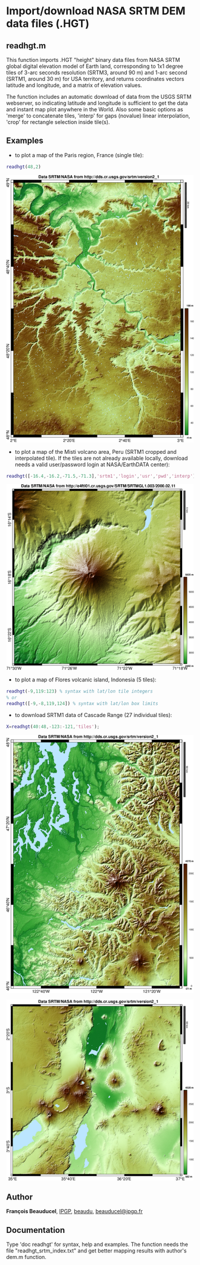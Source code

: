 # Import/download NASA SRTM DEM data files (.HGT)

## readhgt.m
This function imports .HGT "height" binary data files from NASA SRTM global digital elevation model of Earth land, corresponding to 1x1 degree tiles of 3-arc seconds resolution (SRTM3, around 90 m) and 1-arc second (SRTM1, around 30 m) for USA territory, and returns coordinates vectors latitude and longitude, and a matrix of elevation values.

The function includes an automatic download of data from the USGS SRTM webserver, so indicating latitude and longitude is sufficient to get the data and instant map plot anywhere in the World. Also some basic options as 'merge' to concatenate tiles, 'interp' for gaps (novalue) linear interpolation, 'crop' for rectangle selection inside tile(s).

## Examples
- to plot a map of the Paris region, France (single tile):
```matlab
readhgt(48,2)
```
![Paris, France (SRTM3) obtained with readhgt(48,2)](readhgt_example_paris.png)

- to plot a map of the Misti volcano area, Peru (SRTM1 cropped and interpolated tile). If the tiles are not already available locally, download needs a valid user/password login at NASA/EarthDATA center):
```matlab
readhgt([-16.4,-16.2,-71.5,-71.3],'srtm1','login','usr','pwd','interp')
```
![Misti volcano,  (SRTM1) obtained with readhgt([-16.4,-16.2,-71.5,-71.3])](readhgt_example_misti.png)

- to plot a map of Flores volcanic island, Indonesia (5 tiles):
```matlab
readhgt(-9,119:123) % syntax with lat/lon tile integers
% or
readhgt([-9,-8,119,124]) % syntax with lat/lon box limits
```

- to download SRTM1 data of Cascade Range (27 individual tiles):
```matlab
X=readhgt(40:48,-123:-121,'tiles');
```

![Around Seattle, USA (SRTM1) obtained with readhgt(46:47,-123:-122)](readhgt_example_seattle.png)

![East African Rift volcanoes, Tanzania  (SRTM3) obtained with readhgt(-4:-3,35:36)](readhgt_example_tanzania.png)


## Author
**François Beauducel**, [IPGP](www.ipgp.fr), [beaudu](https://github.com/beaudu), beauducel@ipgp.fr

## Documentation
Type 'doc readhgt' for syntax, help and examples. The function needs the file "readhgt_srtm_index.txt" and get better mapping results with author's dem.m function.
